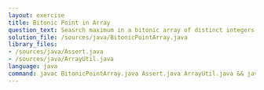 ```yaml
---
layout: exercise
title: Bitonic Point in Array
question_text: Seasrch maximum in a bitonic array of distinct integers in lg(n) time
solution_file: /sources/java/BitonicPointArray.java
library_files:
- /sources/java/Assert.java
- /sources/java/ArrayUtil.java
language: java
command: javac BitonicPointArray.java Assert.java ArrayUtil.java && java BitonicPointArray
---
```

